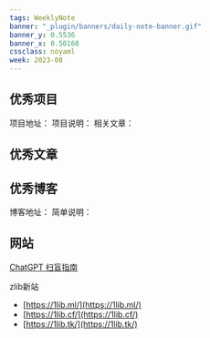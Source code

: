 ```yaml
---
tags: WeeklyNote
banner: "_plugin/banners/daily-note-banner.gif"
banner_y: 0.5536
banner_x: 0.50168
cssclass: noyaml
week: 2023-08
---
```



## 优秀项目

项目地址：
项目说明：
相关文章：

## 优秀文章



## 优秀博客

博客地址：
简单说明：


## 网站

[ChatGPT 扫盲指南](https://qianfangzy.com/42232.html)

zlib新站
- [https://1lib.ml/](https://1lib.ml/)  
- [https://1lib.cf/](https://1lib.cf/)  
- [https://1lib.tk/](https://1lib.tk/)

